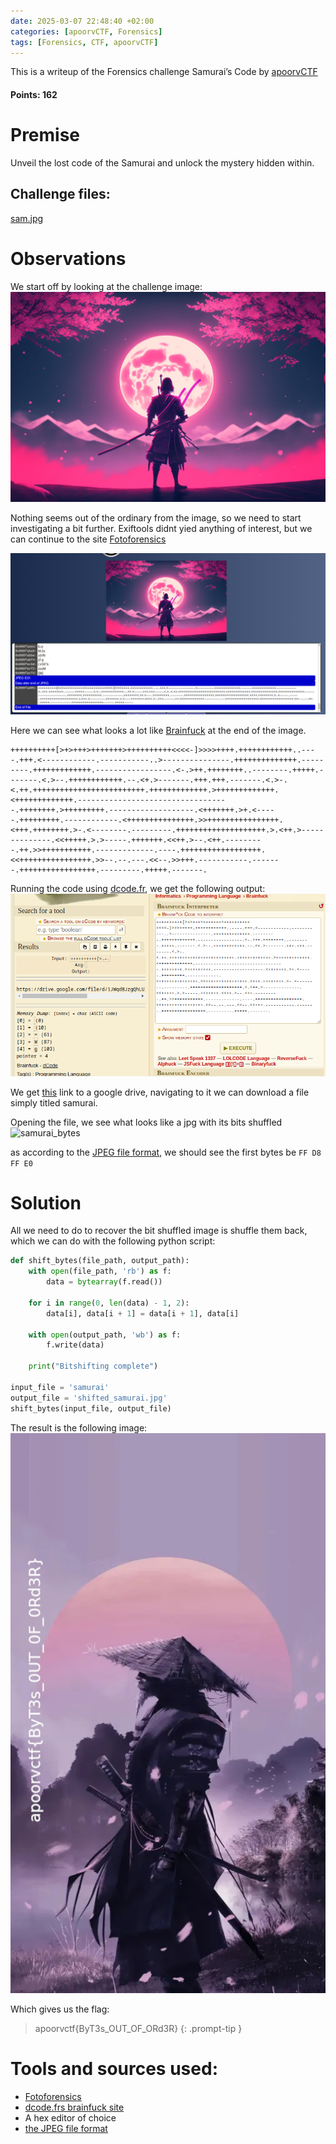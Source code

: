 ```yaml
---
date: 2025-03-07 22:48:40 +02:00
categories: [apoorvCTF, Forensics]
tags: [Forensics, CTF, apoorvCTF]
---
```


This is a writeup of the Forensics challenge Samurai’s Code by [apoorvCTF](https://apoorvctf.iiitkottayam.ac.in/) 
#### Points: 162
# Premise
Unveil the lost code of the Samurai and unlock the mystery hidden within.

## Challenge files:

[sam.jpg](https://github.com/CSYClubIIITK/CTF-Writeups/blob/main/ApoorvCTF-25-Writeups/Forensics/Samurai%E2%80%99s%20Code/files/sam.jpg)

# Observations
We start off by looking at the challenge image:
![challenge_img](/assets/images/apoorvCTF/samurai/sam.jpg)

Nothing seems out of the ordinary from the image, so we need to start investigating a bit further.
Exiftools didnt yied anything of interest, but we can continue to the site [Fotoforensics](https://fotoforensics.com/)

![fotoforensics](/assets/images/apoorvCTF/samurai/fotoforensics.png)

Here we can see what looks a lot like [Brainfuck](https://esolangs.org/wiki/Brainfuck) at the end of the image.

```Brainfuck
++++++++++[>+>+++>+++++++>++++++++++<<<<-]>>>>++++.++++++++++++..----.+++.<------------.-----------..>---------------.++++++++++++++.---------.+++++++++++++.-----------------.<-.>++.++++++++..--------.+++++.-------.<.>--.++++++++++++.--.<+.>-------.+++.+++.-------.<.>-.<.++.+++++++++++++++++++++++++.+++++++++++++.>+++++++++++++.<+++++++++++++.----------------------------------.++++++++.>+++++++++.-------------------.<+++++++.>+.<-----.+++++++++.------------.<+++++++++++++++.>>++++++++++++++++.<+++.++++++++.>-.<--------.---------.++++++++++++++++++++.>.<++.>--------------.<<+++++.>.>-----.+++++++.<<++.>--.<++.---------.++.>>+++++++++++.-------------.----.++++++++++++++++++.<<++++++++++++++++.>>--.--.---.<<--.>>+++.-----------.-------.+++++++++++++++++.---------.+++++.-------.
```

Running the code using [dcode.fr](https://www.dcode.fr/brainfuck-language), we get the following output:
![brainfuck_decode](/assets/images/apoorvCTF/samurai/brainfuck.png)

We get [this](https://drive.google.com/file/d/1JWqdBJzgQhLUI-xLTwLCWwYi2Ydk4W6-/view?usp=sharing) link to a google drive, navigating to it we can download a file simply titled samurai.

Opening the file, we see what looks like a jpg with its bits shuffled
![samurai_bytes](/assets/images/apoorvCTF/saumurai/samurai_bytes.png)

as according to the [JPEG file format](https://en.wikipedia.org/wiki/JPEG_File_Interchange_Format#File_format_structure), we should see the first bytes be `FF D8 FF E0`

# Solution
All we need to do to recover the bit shuffled image is shuffle them back, which we can do with the following python script:

```python
def shift_bytes(file_path, output_path):
    with open(file_path, 'rb') as f:
        data = bytearray(f.read())

    for i in range(0, len(data) - 1, 2):
        data[i], data[i + 1] = data[i + 1], data[i]

    with open(output_path, 'wb') as f:
        f.write(data)

    print("Bitshifting complete")

input_file = 'samurai'
output_file = 'shifted_samurai.jpg'
shift_bytes(input_file, output_file)
```

The result is the following image:
![win_samurai](/assets/images/apoorvCTF/samurai/shifted_samurai.jpg)

Which gives us the flag:
> apoorvctf{ByT3s_OUT_OF_ORd3R}
{: .prompt-tip }


# Tools and sources used:
- [Fotoforensics](https://fotoforensics.com/)
- [dcode.frs brainfuck site](https://www.dcode.fr/brainfuck-language)
- A hex editor of choice
- [the JPEG file format](https://en.wikipedia.org/wiki/JPEG_File_Interchange_Format#File_format_structure)
